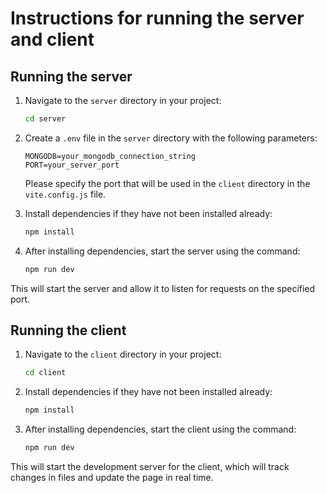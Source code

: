 # Instructions for running the server and client

## Running the server

1. Navigate to the `server` directory in your project:
    ```bash
    cd server
    ```

2. Create a `.env` file in the `server` directory with the following parameters:
    ```
    MONGODB=your_mongodb_connection_string
    PORT=your_server_port
    ```

    Please specify the port that will be used in the `client` directory in the `vite.config.js` file.

3. Install dependencies if they have not been installed already:
    ```bash
    npm install
    ```

4. After installing dependencies, start the server using the command:
    ```bash
    npm run dev
    ```

This will start the server and allow it to listen for requests on the specified port.

## Running the client

1. Navigate to the `client` directory in your project:
    ```bash
    cd client
    ```

2. Install dependencies if they have not been installed already:
    ```bash
    npm install
    ```

3. After installing dependencies, start the client using the command:
    ```bash
    npm run dev
    ```

This will start the development server for the client, which will track changes in files and update the page in real time.
